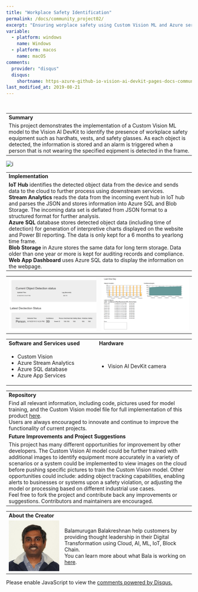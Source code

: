 ```yaml
---
title: "Workplace Safety Identification"
permalink: /docs/community_project02/
excerpt: "Ensuring worplace safety using Custom Vision ML and Azure services"
variable:
  - platform: windows
    name: Windows
  - platform: macos
    name: macOS
comments: 
  provider: "disqus"
  disqus: 
    shortname: https-azure-github-io-vision-ai-devkit-pages-docs-community-pr.disqus.com
last_modified_at: 2019-08-21
---
```

<br>
<html>
<table><tr><td><b>Summary</b></td></tr>
<tr><td>
This project demonstrates the implementation of a Custom Vision ML model to the Vision AI DevKit to identify the presence of workplace safety equipment such as hardhats, vests, and safety glasses. As each object is detected, the information is stored and an alarm is triggered when a person that is not wearing the specified eqipment is detected in the frame.  <br> </td></tr>
</table></html>

<img src="images/WorkplaceSafetyarch.jp/g" alt="i">

<html><table>
<tr><td>
<b> Implementation </b> </td></tr>
<tr><td>
<b>IoT Hub</b> identifies the detected object data from the device and sends data to the cloud to further process using downstream services. <br>
<b>Stream Analytics</b> reads the data from the incoming event hub in IoT hub and parses the JSON and stores information into Azure SQL and Blob Storage. The incoming data set is deflated from JSON format to a structured format for further analysis. <br>
<b>Azure SQL</b> database stores detected object data (including time of detection) for generation of interpretive charts displayed on the website and Power BI reporting. The data is only kept for a 6 months to yearlong time frame. <br>
<b>Blob Storage</b> in Azure stores the same data for long term storage. Data older than one year or more is kept for auditing records and compliance. <br>
<b>Web App Dashboard</b> uses Azure SQL data to display the information on the webpage.
</td></tr>
</table></html>

<html> <table>
<tr>
<td width="50%"><img src="images/workplace_detectionscreen.png/" alt="i"></td>
<td width="50%"> <img src="images/workplace_graphs.png/" alt="i"> </td>
</tr>
</table></html>


<html><table>
<tr>
    <td width = "50%"> <b> Software and Services used</b> </td>
    <td width = "50%"> <b> Hardware </b> </td> 
    <td rowspan="24"></td> </tr>
 <tr>
    <td> <ul type="disc" >
            <li>Custom Vision</li>
            <li>Azure Stream Analytics</li>
            <li>Azure SQL database</li>
            <li>Azure App Services</li>
         </ul> 
   </td> 
    <td> <ul type="disc">
            <li>Vision AI DevKit camera</li>
         </ul>
   </td>
</tr> 
</table></html>  

<html><table>
<tr><td><b> Repository </b></td></tr>
<tr><td>
Find all relevant information, including code, pictures used for model training, and the Custom Vision model file for full implementation of this product <a href="https://aka.ms/workplacesafety-kreshnan" target="_blank">here</a>. <br>
Users are always encouraged to innovate and continue to improve the functionality of current projects. 
</td></tr>
<tr><td>
<b> Future Improvements and Project Suggestions </b> </td></tr>
<tr><td>
This project has many different opportunities for improvement by other developers. The Custom Vision AI model could be further trained with additional images to identify equipment more accurately in a variety of scenarios or a system could be implemented to view images on the cloud before pushing specific pictures to train the Custom Vision model. Other opportunities could include: adding object tracking capabilities, enabling alerts to businesses or systems upon a safety violation, or adjusting the model or processing based on different industrial use cases.  
 <br>
  Feel free to fork the project and contribute back any improvements or suggestions. Contributors and maintainers are encouraged.
</td></tr>
</table></html>

<html><table>
<tr><td width="30%"><b> About the Creator </b> </td></tr>
<tr><td rowspan="2" width="30%"> <img src="images/balapfp.jpg/" alt="i"> </td></tr>
<td width = "70%">
Balamurugan Balakreshnan help customers by providing thought leadership in their Digital Transformation using Cloud, AI, ML, IoT, Block Chain.
<br>
You can learn more about what Bala is working on <a href="https://github.com/balakreshnan" target="_blank">here</a>.
</td>
</table></html>

<div id="disqus_thread"></div>
<script>

/**
*  RECOMMENDED CONFIGURATION VARIABLES: EDIT AND UNCOMMENT THE SECTION BELOW TO INSERT DYNAMIC VALUES FROM YOUR PLATFORM OR CMS.
*  LEARN WHY DEFINING THESE VARIABLES IS IMPORTANT: https://disqus.com/admin/universalcode/#configuration-variables*/
/*
var disqus_config = function () {
this.page.url = https://azure.github.io/Vision-AI-DevKit-Pages/docs/community_project02#;  // Replace PAGE_URL with your page's canonical URL variable
this.page.identifier = community_project_01; // Replace PAGE_IDENTIFIER with your page's unique identifier variable
};
*/
(function() { // DON'T EDIT BELOW THIS LINE
var d = document, s = d.createElement('script');
s.src = 'https://https-azure-github-io-vision-ai-devkit-pages.disqus.com/embed.js';
s.setAttribute('data-timestamp', +new Date());
(d.head || d.body).appendChild(s);
})();
</script>
<noscript>Please enable JavaScript to view the <a href="https://disqus.com/?ref_noscript">comments powered by Disqus.</a></noscript>
                            


